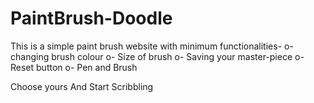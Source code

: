 # PaintBrush-Doodle
This is a simple paint brush website with minimum functionalities-
o- changing brush colour
o- Size of brush
o- Saving your master-piece
o- Reset button
o- Pen and Brush 

Choose yours And Start Scribbling
